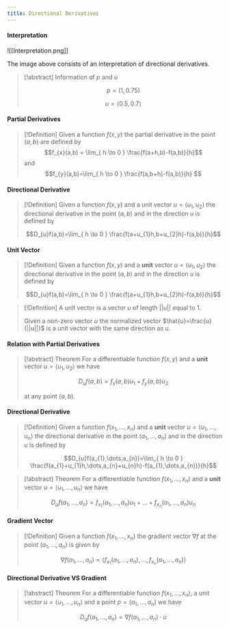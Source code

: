 ```yaml
---
title: Directional Derivatives
---
```


#### Interpretation

![[Interpretation.png]]

The image above consists of an interpretation of directional derivatives.
> [!abstract] Information of $p$ and $u$
> 
> $$p=(1,0.75)$$
> 
> $$u=⟨0.5,0.7⟩$$

#### Partial Derivatives
>[!Definition]
>Given a function $f(x,y)$ the partial derivative in the point $(a,b)$ are defined by
>$$f_{x}(a,b) = \lim_{ h \to 0 } \frac{f(a+h,b)-f(a,b)}{h}$$
>and
>$$f_{y}(a,b)=\lim_{ h \to 0 } \frac{f(a,b+h)-f(a,b)}{h} $$

#### Directional Derivative
>[!Definition]
>Given a function $f(x,y)$ and a unit vector $u=⟨u_{1},u_{2}⟩$ the directional derivative in the point $(a,b)$ and in the direction $u$ is defined by
>
>$$D_{u}f(a,b)=\lim_{ h \to 0 } \frac{f(a+u_{1}h,b+u_{2}h)-f(a,b)}{h}$$

#### Unit Vector
>[!Definition] 
>Given a function $f(x,y)$ and a **unit** vector $u=⟨u_{1},u_{2}⟩$ the directional derivative in the point $(a,b)$ and in the direction $u$ is defined by
>
>$$D_{u}f(a,b)=\lim_{ h \to 0 } \frac{f(a+u_{1}h,b+u_{2}h)-f(a,b)}{h}$$

>[!Definition]
>A unit vector is a vector $u$ of length $||u||$ equal to 1.
>
>Given a non-zero vector $u$ the normalized vector $\hat{u}=\frac{u}{||u||}$ is a unit vector with the same direction as $u$.

#### Relation with Partial Derivatives
>[!abstract] Theorem
>For a differentiable function $f(x,y)$ and a **unit** vector $u=⟨u_{1},u_{2}⟩$ we have
>
>$$D_{u}f(a,b)=f_{x}(a,b)u_{1}+f_{y}(a,b)u_{2}$$
>
>at any point $(a,b)$.

#### Directional Derivative
>[!Definition]
>Given a function $f(x_{1},\dots,x_{n})$ and a **unit** vector $u=⟨u_{1},\dots,u_{n}⟩$ the directional derivative in the point $(a_{1},\dots,a_{n})$ and in the direction $u$ is defined by
>
>$$D_{u}f(a_{1},\dots,a_{n})=\lim_{ h \to 0 } \frac{f(a_{1}+u_{1}h,\dots,a_{n}+u_{n}h)-f(a_{1},\dots,a_{n})}{h}$$

> [!abstract] Theorem
> For a differentiable function $f(x_{1},\dots,x_{n})$ and a **unit** vector $u=⟨u_{1},\dots,u_{n}⟩$ we have
> 
> $$D_{u}f(a_{1},\dots,a_{n})=f_{x_{1}}(a_{1},\dots,a_{n})u_{1}+\dots+f_{x_{n}}(a_{1},\dots,a_{n})u_{n}$$

#### Gradient Vector
>[!Definition]
>Given a function $f(x_{1},\dots,x_{n})$ the gradient vector $\nabla f$ at the point $(a_{1},\dots,a_{n})$ is given by
>
>$$\nabla f(a_{1},\dots,a_{n})= ⟨f_{x_{1}}(a_{1},\dots,a_{n}),\dots,f_{x_{n}}(a_{1},\dots,a_{n})⟩$$

#### Directional Derivative VS Gradient
>[!abstract] Theorem
>For a differentiable function $f(x_{1},\dots,x_{n})$, a unit vector $u=⟨u_{1},\dots,u_{n}⟩$ and a point $p=(a_{1},\dots,a_{n})$ we have
>
>$$D_{u}f(a_{1},\dots,a_{n})=\nabla f(a_{1},\dots,a_{n})\cdot u$$

